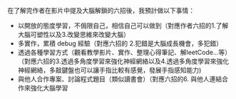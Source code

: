 在了解完作者在影片中提及大腦解鎖的六招後，我預計做以下事情：
- 以開放的態度學習，不侷限自己，相信自己可以做到（對應作者六招的1.了解大腦可塑性以及3.改變思維來改變大腦）
- 多實作，累積 debug 經驗（對應六招的 2.犯錯是大腦成長機會，多犯錯）
- 透過各種學習方式（觀看教學影片、實作、整理心得筆記、解leetCode...等）（對應六招的3.透過多角度學習來強化神經網絡以及4.透過多角度學習來強化神經網絡，多敲鍵盤也可以讓手指比較有感覺，發展手指感知能力)
- 與他人合作專案、討論程式題目（類似讀書會）（對應六招的6. 與他人連結合作來強化大腦學習

